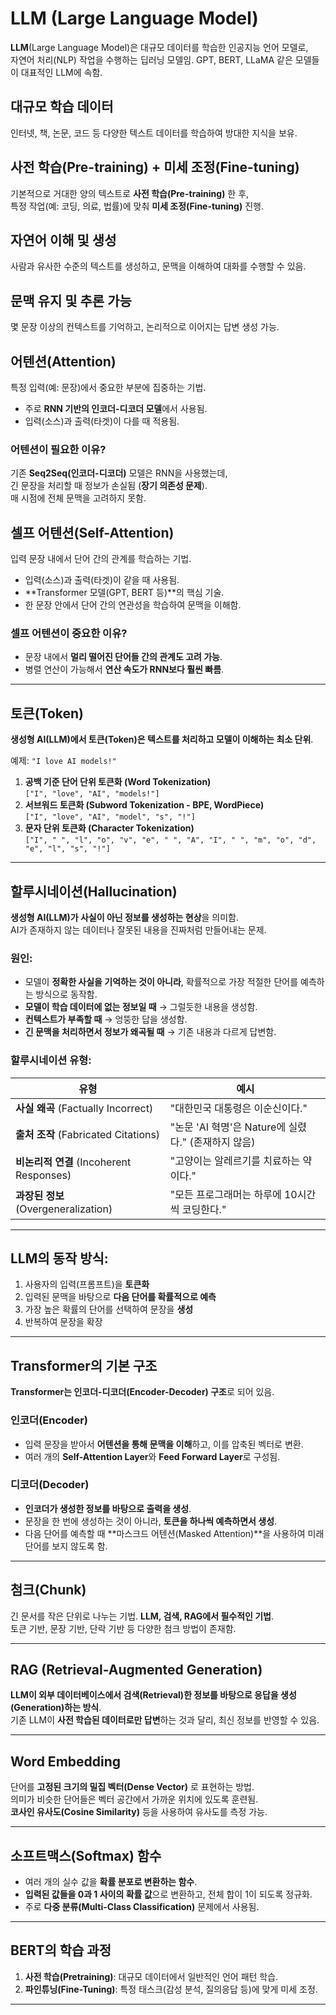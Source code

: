# LLM (Large Language Model)

**LLM**(Large Language Model)은 대규모 데이터를 학습한 인공지능 언어 모델로,  
자연어 처리(NLP) 작업을 수행하는 딥러닝 모델임. GPT, BERT, LLaMA 같은 모델들이 대표적인 LLM에 속함.

## 대규모 학습 데이터
인터넷, 책, 논문, 코드 등 다양한 텍스트 데이터를 학습하여 방대한 지식을 보유.

## 사전 학습(Pre-training) + 미세 조정(Fine-tuning)
기본적으로 거대한 양의 텍스트로 **사전 학습(Pre-training)** 한 후,  
특정 작업(예: 코딩, 의료, 법률)에 맞춰 **미세 조정(Fine-tuning)** 진행.

## 자연어 이해 및 생성
사람과 유사한 수준의 텍스트를 생성하고, 문맥을 이해하여 대화를 수행할 수 있음.

## 문맥 유지 및 추론 가능
몇 문장 이상의 컨텍스트를 기억하고, 논리적으로 이어지는 답변 생성 가능.

## 어텐션(Attention)
특정 입력(예: 문장)에서 중요한 부분에 집중하는 기법.

- 주로 **RNN 기반의 인코더-디코더 모델**에서 사용됨.
- 입력(소스)과 출력(타겟)이 다를 때 적용됨.

### 어텐션이 필요한 이유?
기존 **Seq2Seq(인코더-디코더)** 모델은 RNN을 사용했는데,  
긴 문장을 처리할 때 정보가 손실됨 (**장기 의존성 문제**).  
매 시점에 전체 문맥을 고려하지 못함.

## 셀프 어텐션(Self-Attention)
입력 문장 내에서 단어 간의 관계를 학습하는 기법.

- 입력(소스)과 출력(타겟)이 같을 때 사용됨.
- **Transformer 모델(GPT, BERT 등)**의 핵심 기술.
- 한 문장 안에서 단어 간의 연관성을 학습하여 문맥을 이해함.

### 셀프 어텐션이 중요한 이유?
- 문장 내에서 **멀리 떨어진 단어들 간의 관계도 고려 가능**.
- 병렬 연산이 가능해서 **연산 속도가 RNN보다 훨씬 빠름**.

---

## 토큰(Token)
**생성형 AI(LLM)에서 토큰(Token)은 텍스트를 처리하고 모델이 이해하는 최소 단위**.

예제: `"I love AI models!"`

1. **공백 기준 단어 단위 토큰화 (Word Tokenization)**  
   `["I", "love", "AI", "models!"]`
2. **서브워드 토큰화 (Subword Tokenization - BPE, WordPiece)**  
   `["I", "love", "AI", "model", "s", "!"]`
3. **문자 단위 토큰화 (Character Tokenization)**  
   `["I", " ", "l", "o", "v", "e", " ", "A", "I", " ", "m", "o", "d", "e", "l", "s", "!"]`

---

## 할루시네이션(Hallucination)
**생성형 AI(LLM)가 사실이 아닌 정보를 생성하는 현상**을 의미함.  
AI가 존재하지 않는 데이터나 잘못된 내용을 진짜처럼 만들어내는 문제.

### 원인:
- 모델이 **정확한 사실을 기억하는 것이 아니라**, 확률적으로 가장 적절한 단어를 예측하는 방식으로 동작함.
- **모델이 학습 데이터에 없는 정보일 때** → 그럴듯한 내용을 생성함.
- **컨텍스트가 부족할 때** → 엉뚱한 답을 생성함.
- **긴 문맥을 처리하면서 정보가 왜곡될 때** → 기존 내용과 다르게 답변함.

### 할루시네이션 유형:
| 유형              | 예시 |
|------------------|-----------------------------------------------------------|
| **사실 왜곡** (Factually Incorrect) | "대한민국 대통령은 이순신이다." |
| **출처 조작** (Fabricated Citations) | "논문 'AI 혁명'은 Nature에 실렸다." (존재하지 않음) |
| **비논리적 연결** (Incoherent Responses) | "고양이는 알레르기를 치료하는 약이다." |
| **과장된 정보** (Overgeneralization) | "모든 프로그래머는 하루에 10시간씩 코딩한다." |

---

## LLM의 동작 방식:
1. 사용자의 입력(프롬프트)을 **토큰화**
2. 입력된 문맥을 바탕으로 **다음 단어를 확률적으로 예측**
3. 가장 높은 확률의 단어를 선택하여 문장을 **생성**
4. 반복하여 문장을 확장

---

## Transformer의 기본 구조
**Transformer는 인코더-디코더(Encoder-Decoder) 구조**로 되어 있음.

### 인코더(Encoder)
- 입력 문장을 받아서 **어텐션을 통해 문맥을 이해**하고, 이를 압축된 벡터로 변환.
- 여러 개의 **Self-Attention Layer**와 **Feed Forward Layer**로 구성됨.

### 디코더(Decoder)
- **인코더가 생성한 정보를 바탕으로 출력을 생성**.
- 문장을 한 번에 생성하는 것이 아니라, **토큰을 하나씩 예측하면서 생성**.
- 다음 단어를 예측할 때 **마스크드 어텐션(Masked Attention)**을 사용하여 미래 단어를 보지 않도록 함.

---

## 첨크(Chunk)
긴 문서를 작은 단위로 나누는 기법. **LLM, 검색, RAG에서 필수적인 기법**.  
토큰 기반, 문장 기반, 단락 기반 등 다양한 첨크 방법이 존재함.

---

## RAG (Retrieval-Augmented Generation)
**LLM이 외부 데이터베이스에서 검색(Retrieval)한 정보를 바탕으로 응답을 생성(Generation)하는 방식**.  
기존 LLM이 **사전 학습된 데이터로만 답변**하는 것과 달리, 최신 정보를 반영할 수 있음.

---

## Word Embedding
단어를 **고정된 크기의 밀집 벡터(Dense Vector)** 로 표현하는 방법.  
의미가 비슷한 단어들은 벡터 공간에서 가까운 위치에 있도록 훈련됨.  
**코사인 유사도(Cosine Similarity)** 등을 사용하여 유사도를 측정 가능.

---

## 소프트맥스(Softmax) 함수
- 여러 개의 실수 값을 **확률 분포로 변환하는 함수**.
- **입력된 값들을 0과 1 사이의 확률 값**으로 변환하고, 전체 합이 1이 되도록 정규화.
- 주로 **다중 분류(Multi-Class Classification)** 문제에서 사용됨.

---

## BERT의 학습 과정
1. **사전 학습(Pretraining)**: 대규모 데이터에서 일반적인 언어 패턴 학습.
2. **파인튜닝(Fine-Tuning)**: 특정 태스크(감성 분석, 질의응답 등)에 맞게 미세 조정.

---
